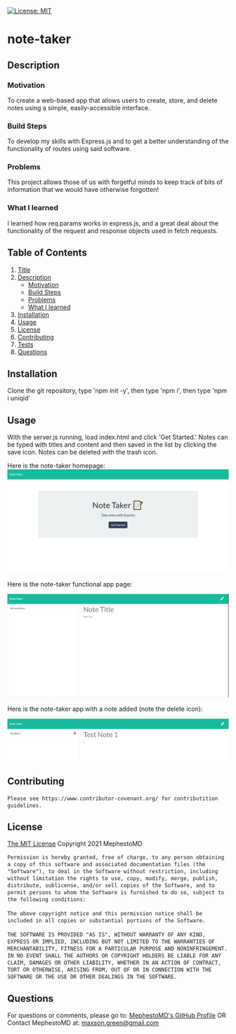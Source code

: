 [![License: MIT](https://img.shields.io/badge/License-MIT-yellow.svg)](https://opensource.org/licenses/MIT)
  
  # <a name = "Title">note-taker</a>
  
  ## <a name = "Description">Description</a>
  
  ### <a name = "subMotivation">Motivation</a>

  To create a web-based app that allows users to create, store, and delete notes using a simple, easily-accessible interface.
  
  ### <a name = "subBuild">Build Steps</a>

  To develop my skills with Express.js and to get a better understanding of the functionality of routes using said software.
  
  ### <a name = subProblems>Problems</a>

  This project allows those of us with forgetful minds to keep track of bits of information that we would have otherwise forgotten!
  
  ### <a name = "subLearned">What I learned</a>

  I learned how req.params works in express.js, and a great deal about the functionality of the request and response objects used in fetch requests.
  
  ## Table of Contents
  
  1. [Title](#Title)
  2. [Description](#Description)
      * [Motivation](#subMotivation)
      * [Build Steps](#subBuild)
      * [Problems](#subProblems)
      * [What I learned](#subLearned)
  3. [Installation](#Installation)
  4. [Usage](#Usage)
  5. [License](#License)
  6. [Contributing](#Contributing)
  7. [Tests](#Tests)
  8. [Questions](#Questions)
  
  ## <a name = "Installation">Installation</a>

  Clone the git repository, type 'npm init -y', then type 'npm i', then type 'npm i uniqid'
  
  ## <a name = "Usage">Usage</a>

  With the server.js running, load index.html and click 'Get Started.' Notes can be typed with titles and content and then saved in the list by clicking the save icon. Notes can be deleted with the trash icon.

  Here is the note-taker homepage:
  ![Homepage](./Assets/note_taker_homepage.PNG)

  Here is the note-taker functional app page:

  ![notes.html](./Assets/note_taker_notesHTML.PNG)

  Here is the note-taker app with a note added (note the delete icon):

  ![note added](./Assets/note_taker_testNote1.PNG)

  ## <a name = "Contributing">Contributing</a>

    Please see https://www.contributor-covenant.org/ for contributition guidelines.

  ## <a name = "License">License</a>

  <a href = "https://opensource.org/licenses/MIT">The MIT License</a>
  Copyright 2021 MephestoMD

    Permission is hereby granted, free of charge, to any person obtaining a copy of this software and associated documentation files (the "Software"), to deal in the Software without restriction, including without limitation the rights to use, copy, modify, merge, publish, distribute, sublicense, and/or sell copies of the Software, and to permit persons to whom the Software is furnished to do so, subject to the following conditions:
    
    The above copyright notice and this permission notice shall be included in all copies or substantial portions of the Software.

    THE SOFTWARE IS PROVIDED "AS IS", WITHOUT WARRANTY OF ANY KIND, EXPRESS OR IMPLIED, INCLUDING BUT NOT LIMITED TO THE WARRANTIES OF MERCHANTABILITY, FITNESS FOR A PARTICULAR PURPOSE AND NONINFRINGEMENT. IN NO EVENT SHALL THE AUTHORS OR COPYRIGHT HOLDERS BE LIABLE FOR ANY CLAIM, DAMAGES OR OTHER LIABILITY, WHETHER IN AN ACTION OF CONTRACT, TORT OR OTHERWISE, ARISING FROM, OUT OF OR IN CONNECTION WITH THE SOFTWARE OR THE USE OR OTHER DEALINGS IN THE SOFTWARE.
  

  ## <a name = "Questions">Questions</a>

  For questions or comments, please go to:
  <a href = "https://github.com/MephestoMD">MephestoMD's GitHub Profile</a>
  OR
  Contact MephestoMD at:
  [maxson.green@gmail.com](mailto:maxson.green@gmail.com)